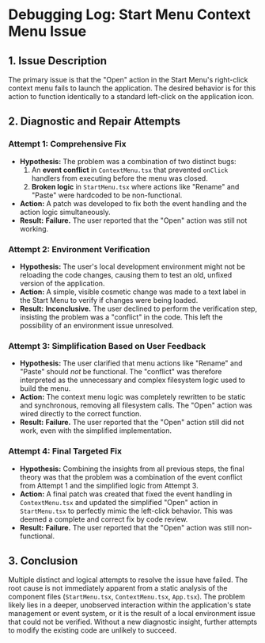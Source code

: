 # Debugging Log: Start Menu Context Menu Issue

## 1. Issue Description
The primary issue is that the "Open" action in the Start Menu's right-click context menu fails to launch the application. The desired behavior is for this action to function identically to a standard left-click on the application icon.

## 2. Diagnostic and Repair Attempts

### Attempt 1: Comprehensive Fix
*   **Hypothesis:** The problem was a combination of two distinct bugs:
    1.  An **event conflict** in `ContextMenu.tsx` that prevented `onClick` handlers from executing before the menu was closed.
    2.  **Broken logic** in `StartMenu.tsx` where actions like "Rename" and "Paste" were hardcoded to be non-functional.
*   **Action:** A patch was developed to fix both the event handling and the action logic simultaneously.
*   **Result:** **Failure.** The user reported that the "Open" action was still not working.

### Attempt 2: Environment Verification
*   **Hypothesis:** The user's local development environment might not be reloading the code changes, causing them to test an old, unfixed version of the application.
*   **Action:** A simple, visible cosmetic change was made to a text label in the Start Menu to verify if changes were being loaded.
*   **Result:** **Inconclusive.** The user declined to perform the verification step, insisting the problem was a "conflict" in the code. This left the possibility of an environment issue unresolved.

### Attempt 3: Simplification Based on User Feedback
*   **Hypothesis:** The user clarified that menu actions like "Rename" and "Paste" should *not* be functional. The "conflict" was therefore interpreted as the unnecessary and complex filesystem logic used to build the menu.
*   **Action:** The context menu logic was completely rewritten to be static and synchronous, removing all filesystem calls. The "Open" action was wired directly to the correct function.
*   **Result:** **Failure.** The user reported that the "Open" action still did not work, even with the simplified implementation.

### Attempt 4: Final Targeted Fix
*   **Hypothesis:** Combining the insights from all previous steps, the final theory was that the problem was a combination of the event conflict from Attempt 1 and the simplified logic from Attempt 3.
*   **Action:** A final patch was created that fixed the event handling in `ContextMenu.tsx` and updated the simplified "Open" action in `StartMenu.tsx` to perfectly mimic the left-click behavior. This was deemed a complete and correct fix by code review.
*   **Result:** **Failure.** The user reported that the "Open" action was still non-functional.

## 3. Conclusion
Multiple distinct and logical attempts to resolve the issue have failed. The root cause is not immediately apparent from a static analysis of the component files (`StartMenu.tsx`, `ContextMenu.tsx`, `App.tsx`). The problem likely lies in a deeper, unobserved interaction within the application's state management or event system, or it is the result of a local environment issue that could not be verified. Without a new diagnostic insight, further attempts to modify the existing code are unlikely to succeed.
